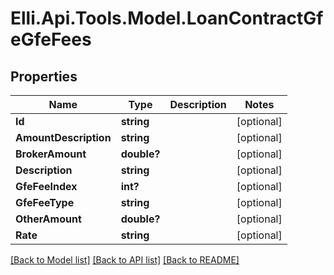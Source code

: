 # Elli.Api.Tools.Model.LoanContractGfeGfeFees
## Properties

Name | Type | Description | Notes
------------ | ------------- | ------------- | -------------
**Id** | **string** |  | [optional] 
**AmountDescription** | **string** |  | [optional] 
**BrokerAmount** | **double?** |  | [optional] 
**Description** | **string** |  | [optional] 
**GfeFeeIndex** | **int?** |  | [optional] 
**GfeFeeType** | **string** |  | [optional] 
**OtherAmount** | **double?** |  | [optional] 
**Rate** | **string** |  | [optional] 

[[Back to Model list]](../README.md#documentation-for-models) [[Back to API list]](../README.md#documentation-for-api-endpoints) [[Back to README]](../README.md)

